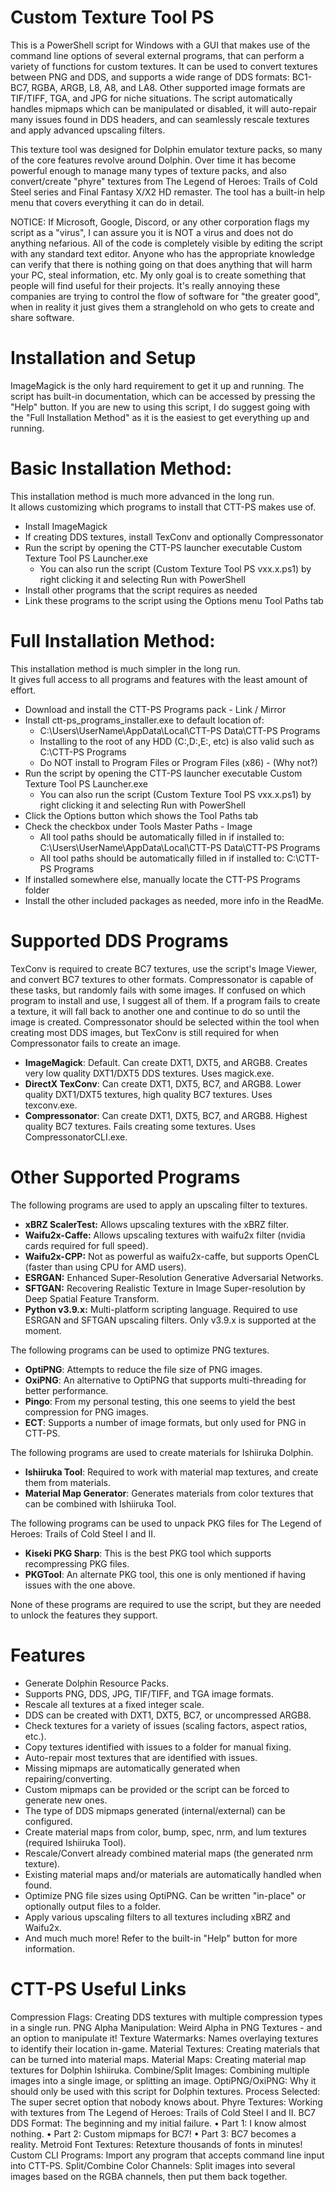 # Custom Texture Tool PS
This is a PowerShell script for Windows with a GUI that makes use of the command line options of several external programs, that can perform a variety of functions for custom textures. It can be used to convert textures between PNG and DDS, and supports a wide range of DDS formats: BC1-BC7, RGBA, ARGB, L8, A8, and LA8. Other supported image formats are TIF/TIFF, TGA, and JPG for niche situations. The script automatically handles mipmaps which can be manipulated or disabled, it will auto-repair many issues found in DDS headers, and can seamlessly rescale textures and apply advanced upscaling filters.

This texture tool was designed for Dolphin emulator texture packs, so many of the core features revolve around Dolphin. Over time it has become powerful enough to manage many types of texture packs, and also convert/create "phyre" textures from The Legend of Heroes: Trails of Cold Steel series and Final Fantasy X/X2 HD remaster. The tool has a built-in help menu that covers everything it can do in detail.

NOTICE: If Microsoft, Google, Discord, or any other corporation flags my script as a "virus", I can assure you it is NOT a virus and does not do anything nefarious. All of the code is completely visible by editing the script with any standard text editor. Anyone who has the appropriate knowledge can verify that there is nothing going on that does anything that will harm your PC, steal information, etc. My only goal is to create something that people will find useful for their projects. It's really annoying these companies are trying to control the flow of software for "the greater good", when in reality it just gives them a stranglehold on who gets to create and share software.

# Installation and Setup
ImageMagick is the only hard requirement to get it up and running. The script has built-in documentation, which can be accessed by pressing the "Help" button. If you are new to using this script, I do suggest going with the "Full Installation Method" as it is the easiest to get everything up and running.

# Basic Installation Method:	
This installation method is much more advanced in the long run.<br>
It allows customizing which programs to install that CTT-PS makes use of.
- Install ImageMagick
- If creating DDS textures, install TexConv and optionally Compressonator
- Run the script by opening the CTT-PS launcher executable Custom Texture Tool PS Launcher.exe
  - You can also run the script (Custom Texture Tool PS vxx.x.ps1) by right clicking it and selecting Run with PowerShell
- Install other programs that the script requires as needed
- Link these programs to the script using the Options menu Tool Paths tab

# Full Installation Method:
This installation method is much simpler in the long run.<br>
It gives full access to all programs and features with the least amount of effort.
- Download and install the CTT-PS Programs pack - Link / Mirror
- Install ctt-ps_programs_installer.exe to default location of:
  - C:\Users\UserName\AppData\Local\CTT-PS Data\CTT-PS Programs
  - Installing to the root of any HDD (C:,D:,E:, etc) is also valid such as C:\CTT-PS Programs
  - Do NOT install to Program Files or Program Files (x86) - (Why not?)
- Run the script by opening the CTT-PS launcher executable Custom Texture Tool PS Launcher.exe
  - You can also run the script (Custom Texture Tool PS vxx.x.ps1) by right clicking it and selecting Run with PowerShell
- Click the Options button which shows the Tool Paths tab
- Check the checkbox under Tools Master Paths - Image
  - All tool paths should be automatically filled in if installed to: C:\Users\UserName\AppData\Local\CTT-PS Data\CTT-PS Programs
  - All tool paths should be automatically filled in if installed to: C:\CTT-PS Programs
- If installed somewhere else, manually locate the CTT-PS Programs folder
- Install the other included packages as needed, more info in the ReadMe.

#  Supported DDS Programs
TexConv is required to create BC7 textures, use the script's Image Viewer, and convert BC7 textures to other formats. Compressonator is capable of these tasks, but randomly fails with some images.
If confused on which program to install and use, I suggest all of them. If a program fails to create a texture, it will fall back to another one and continue to do so until the image is created. Compressonator should be selected within the tool when creating most DDS images, but TexConv is still required for when Compressonator fails to create an image.
- **ImageMagick**: Default. Can create DXT1, DXT5, and ARGB8. Creates very low quality DXT1/DXT5 DDS textures. Uses magick.exe.
- **DirectX TexConv**: Can create DXT1, DXT5, BC7, and ARGB8. Lower quality DXT1/DXT5 textures, high quality BC7 textures. Uses texconv.exe.
- **Compressonator**: Can create DXT1, DXT5, BC7, and ARGB8. Highest quality BC7 textures. Fails creating some textures. Uses CompressonatorCLI.exe.

# Other Supported Programs

The following programs are used to apply an upscaling filter to textures.
- **xBRZ ScalerTest:** Allows upscaling textures with the xBRZ filter.
- **Waifu2x-Caffe:** Allows upscaling textures with waifu2x filter (nvidia cards required for full speed).
- **Waifu2x-CPP:** Not as powerful as waifu2x-caffe, but supports OpenCL (faster than using CPU for AMD users).
- **ESRGAN:** Enhanced Super-Resolution Generative Adversarial Networks.
- **SFTGAN:** Recovering Realistic Texture in Image Super-resolution by Deep Spatial Feature Transform.
- **Python v3.9.x:** Multi-platform scripting language. Required to use ESRGAN and SFTGAN upscaling filters. Only v3.9.x is supported at the moment.

The following programs can be used to optimize PNG textures.
- **OptiPNG**: Attempts to reduce the file size of PNG images.
- **OxiPNG**: An alternative to OptiPNG that supports multi-threading for better performance.
- **Pingo**: From my personal testing, this one seems to yield the best compression for PNG images.
- **ECT**: Supports a number of image formats, but only used for PNG in CTT-PS.

The following programs are used to create materials for Ishiiruka Dolphin.
- **Ishiiruka Tool**: Required to work with material map textures, and create them from materials.
- **Material Map Generator**: Generates materials from color textures that can be combined with Ishiiruka Tool.

The following programs can be used to unpack PKG files for The Legend of Heroes: Trails of Cold Steel I and II.
- **Kiseki PKG Sharp**: This is the best PKG tool which supports recompressing PKG files.
- **PKGTool**: An alternate PKG tool, this one is only mentioned if having issues with the one above.

None of these programs are required to use the script, but they are needed to unlock the features they support.

# Features

- Generate Dolphin Resource Packs.
- Supports PNG, DDS, JPG, TIF/TIFF, and TGA image formats.
- Rescale all textures at a fixed integer scale.
- DDS can be created with DXT1, DXT5, BC7, or uncompressed ARGB8.
- Check textures for a variety of issues (scaling factors, aspect ratios, etc.).
- Copy textures identified with issues to a folder for manual fixing.
- Auto-repair most textures that are identified with issues.
- Missing mipmaps are automatically generated when repairing/converting.
- Custom mipmaps can be provided or the script can be forced to generate new ones.
- The type of DDS mipmaps generated (internal/external) can be configured.
- Create material maps from color, bump, spec, nrm, and lum textures (required Ishiiruka Tool).
- Rescale/Convert already combined material maps (the generated nrm texture).
- Existing material maps and/or materials are automatically handled when found.
- Optimize PNG file sizes using OptiPNG. Can be written "in-place" or optionally output files to a folder.
- Apply various upscaling filters to all textures including xBRZ and Waifu2x.
- And much much more! Refer to the built-in "Help" button for more information.

# CTT-PS Useful Links

Compression Flags: Creating DDS textures with multiple compression types in a single run.
PNG Alpha Manipulation: Weird Alpha in PNG Textures - and an option to manipulate it!
Texture Watermarks: Names overlaying textures to identify their location in-game.
Material Textures: Creating materials that can be turned into material maps.
Material Maps: Creating material map textures for Dolphin Ishiiruka.
Combine/Split Images: Combining multiple images into a single image, or splitting an image.
OptiPNG/OxiPNG: Why it should only be used with this script for Dolphin textures.
Process Selected: The super secret option that nobody knows about.
Phyre Textures: Working with textures from The Legend of Heroes: Trails of Cold Steel I and II.
BC7 DDS Format: The beginning and my initial failure.
• Part 1: I know almost nothing.
• Part 2: Custom mipmaps for BC7!
• Part 3: BC7 becomes a reality.
Metroid Font Textures: Retexture thousands of fonts in minutes!
Custom CLI Programs: Import any program that accepts command line input into CTT-PS.
Split/Combine Color Channels: Split images into several images based on the RGBA channels, then put them back together.
